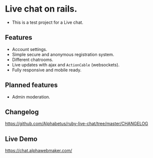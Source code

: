 # Live chat on rails.

- This is a test project for a Live chat.

## Features

- Account settings.
- Simple secure and anonymous registration system.
- Different chatrooms.
- Live updates with ajax and `ActionCable` (websockets).
- Fully responsive and mobile ready.

## Planned features


- Admin moderation.


## Changelog
https://github.com/Alphabetus/ruby-live-chat/tree/master/CHANGELOG

## Live Demo
https://chat.alphawebmaker.com/
